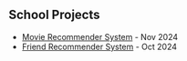 ## School Projects

- [Movie Recommender System](https://github.com/tylerho5/school-projects/tree/main/movie-recommender-system) - Nov 2024
- [Friend Recommender System](https://github.com/tylerho5/school-projects/tree/main/friend-recommender-system) - Oct 2024
